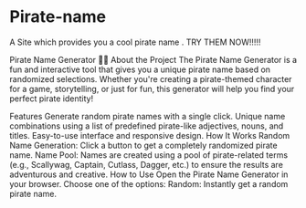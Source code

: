 # Pirate-name
A Site which provides you a cool pirate name . TRY THEM NOW!!!!!


Pirate Name Generator 🏴‍☠️
About the Project
The Pirate Name Generator is a fun and interactive tool that gives you a unique pirate name based on randomized selections. Whether you're creating a pirate-themed character for a game, storytelling, or just for fun, this generator will help you find your perfect pirate identity!

Features
Generate random pirate names with a single click.
Unique name combinations using a list of predefined pirate-like adjectives, nouns, and titles.
Easy-to-use interface and responsive design.
How It Works
Random Name Generation: Click a button to get a completely randomized pirate name.
Name Pool: Names are created using a pool of pirate-related terms (e.g., Scallywag, Captain, Cutlass, Dagger, etc.) to ensure the results are adventurous and creative.
How to Use
Open the Pirate Name Generator in your browser.
Choose one of the options:
Random: Instantly get a random pirate name.













